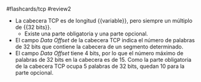 #flashcards/tcp
#review2 

- La cabecera TCP es de longitud {{variable}}, pero siempre un múltiplo de {{32 bits}}.
	- Existe una parte obligatoria y una parte opcional.
- El campo *Data Offset* de la cabecera TCP indica el número de palabras de 32 bits que contiene la cabecera de un segmento determinado.
- El campo *Data Offset* tiene 4 bits, por lo que el número máximo de palabras de 32 bits en la cabecera es de 15. Como la parte obligatoria de la cabecera TCP ocupa 5 palabras de 32 bits, quedan 10 para la parte opcional.

